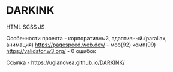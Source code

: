 # DARKINK
HTML SCSS JS

Особенности проекта - корпоративный, адаптивный.(parallax, анимация)
https://pagespeed.web.dev/ - моб(92) комп(99)
https://validator.w3.org/ - 0 ошибок

Ссылка - https://uglanovea.github.io/DARKINK/
